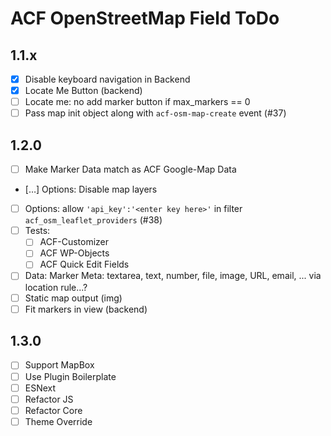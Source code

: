 ACF OpenStreetMap Field ToDo
============================

1.1.x
-----
 - [x] Disable keyboard navigation in Backend
 - [x] Locate Me Button (backend)
 - [ ] Locate me: no add marker button if max_markers == 0
 - [ ] Pass map init object along with `acf-osm-map-create` event (#37)

1.2.0
-----
 - [ ] Make Marker Data match as ACF Google-Map Data
 - […] Options: Disable map layers
 - [ ] Options: allow `'api_key':'<enter key here>'` in filter `acf_osm_leaflet_providers` (#38)
 - [ ] Tests:
     - [ ] ACF-Customizer
     - [ ] ACF WP-Objects
     - [ ] ACF Quick Edit Fields
 - [ ] Data: Marker Meta: textarea, text, number, file, image, URL, email, ... via location rule...?
 - [ ] Static map output (img)
 - [ ] Fit markers in view (backend)
 
1.3.0
-----
 - [ ] Support MapBox
 - [ ] Use Plugin Boilerplate
 - [ ] ESNext
 - [ ] Refactor JS
 - [ ] Refactor Core
 - [ ] Theme Override
